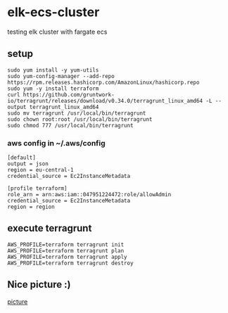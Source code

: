 # elk-ecs-cluster
testing elk cluster with fargate ecs

## setup
```
sudo yum install -y yum-utils
sudo yum-config-manager --add-repo https://rpm.releases.hashicorp.com/AmazonLinux/hashicorp.repo
sudo yum -y install terraform
curl https://github.com/gruntwork-io/terragrunt/releases/download/v0.34.0/terragrunt_linux_amd64 -L --output terragrunt_linux_amd64
sudo mv terragrunt /usr/local/bin/terragrunt
sudo chown root:root /usr/local/bin/terragrunt
sudo chmod 777 /usr/local/bin/terragrunt
```
### aws config in ~/.aws/config
```
[default]
output = json
region = eu-central-1
credential_source = Ec2InstanceMetadata

[profile terraform]
role_arn = arn:aws:iam::047951224472:role/allowAdmin
credential_source = Ec2InstanceMetadata
region = region
```

## execute terragrunt
```
AWS_PROFILE=terraform terragrunt init
AWS_PROFILE=terraform terragrunt plan
AWS_PROFILE=terraform terragrunt apply
AWS_PROFILE=terraform terragrunt destroy
```
## Nice picture :)
[picture](elasticCluster.png)
